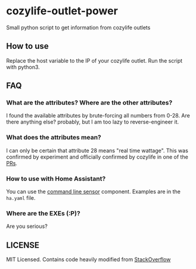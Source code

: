 # cozylife-outlet-power
Small python script to get information from cozylife outlets

## How to use
Replace the host variable to the IP of your cozylife outlet. Run the script with python3. 

## FAQ
### What are the attributes? Where are the other attributes?
I found the available attributes by brute-forcing all numbers from 0-28. Are there anything else? probably, but I am too lazy to reverse-engineer it.

### What does the attributes mean?
I can only be certain that attribute 28 means "real time wattage". This was confirmed by experiment and officially confirmed by cozylife in one of the [PRs](https://github.com/cozylife/hass_cozylife_local_pull/pull/35#issuecomment-2047188529).

### How to use with Home Assistant?
You can use the [command line sensor](https://www.home-assistant.io/integrations/command_line/) component. Examples are in the `ha.yaml` file.

### Where are the EXEs (:P)?
Are you serious?

## LICENSE
MIT Licensed. Contains code heavily modified from [StackOverflow](https://stackoverflow.com/a/34655152/9566810)
